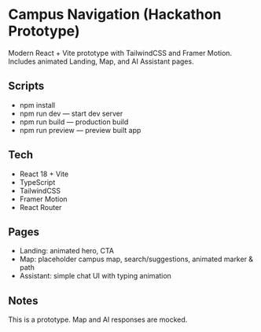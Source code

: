 # Campus Navigation (Hackathon Prototype)

Modern React + Vite prototype with TailwindCSS and Framer Motion. Includes animated Landing, Map, and AI Assistant pages.

## Scripts

- npm install
- npm run dev — start dev server
- npm run build — production build
- npm run preview — preview built app

## Tech

- React 18 + Vite
- TypeScript
- TailwindCSS
- Framer Motion
- React Router

## Pages

- Landing: animated hero, CTA
- Map: placeholder campus map, search/suggestions, animated marker & path
- Assistant: simple chat UI with typing animation

## Notes

This is a prototype. Map and AI responses are mocked.

